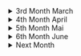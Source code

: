 <details><summary>3rd Month March</summary> 

##### 2022-03-03 
<details><summary>[[https://en.wikipedia.org/wiki/Cnidaria]] </summary>
---------------------------------------------------------------------------------------  
I had to think about how humans destroy coral reafs and how it must have felt to find out that corals and anomones are more closely related to humans than to plants... Then I had to think about how in the greek mythology the old goods were killed by the new goods and how this is somehow happening now with the new gods being humans and the old one corals, megafauna (see [[https://en.wikipedia.org/wiki/Megafauna#Megafaunal_mass_extinctions] and biodiversity in general. Then I thought about how we killed other old gods being other species of homo and how we might be killed by a new species (of homo?) the roboters. Then I thought a plot were the robots end up exterminating (human) life and who would kill them or what they would bring forth. Maybe organic life again just out of intrest which could then again evolve (faster?) create something human like and again kill their gods :) #scifi #nature #story
</details>
</details>
<details><summary>4th Month April</summary>

##### 2022-04-03
<details><summary>[[https://en.wikipedia.org/wiki/Psychological_drama]] </summary>
---------------------------------------------------------------------------------------  
Because of harsher Netflix rules I did some research on neon genesis evangelion. I wanted to know the names and reihenfolge of the sequel films, so I went to the wikipedia page. What stroke me the most about the anime is the psychological depth and focus. When I saw that this seems to be an entire genre, I rejoiced, because apart of sci-fi I'm not that into a lot a genres except maybe comedy. This wiki article, thus, represents a very good starting resource for new films. 
</details>

<details><summary> [Die Natur und Wir - Eine Kunstgeschichte (1/3)](https://www.youtube.com/watch?v=Pl8jkfrjAFU)</summary>
---------------------------------------------------------------------------------------  
Diese Dokumentation geht auf die Entwicklung des Menschen und vor allem auf die Entwicklung des Verhältnisses von Mensch und Natur aufgrund von Kunst ein. (Was für ein schrecklich verschachtelter Satz) Sie beginnt mit den ersten Höhlenmalerein und dem Animismus. "[Wortlautzitat] Wenn man sich als Teil der Natur sieht und man eine Seele hat, dann is der Gedankensprung nicht weit, dass Wind, Stein, Berg, Tier, Fluss auch eine Seele besitzten." Dies bildet vermutlich die Grundlage des Animismus, der überall auf der Welt verbreitet war. Es ist zu bemerken, dass in frühen Höhlenmalereien, keine Menschen abgebildet waren, sondern Tiere detailreich abgebildet waren. Einerseits mussten Tiere genau beobachtet werden um ihre Gewohnheiten zu kennen und von ihnen Leben zu können. Andererseits deutet das auch auf eine Verehrung der Tiere hin. Diese Kunst schaffend unterschieden sich unsere Vorfahren bereits erheblich von den übrigen Tieren. 
Einschneidend war die [neolithic revolution](https://en.wikipedia.org/wiki/Neolithic_Revolution), denn sie erlaubte es 
- dass Menschen nicht mit ihrem Jagdziel (Wild) umherziehen mussten/konnten
- dass 100% der Menschen bestimmter sozialer Schichten sich nicht mit Essensbeschaffung beschäftigen mussten 
- dass mehrere Menschen an einem Ort/Siedlung/Städten zusammen leben konnten. 
Seit der Neothelitschen Revolution gibt es zwei Ideenverschiebunge. Einerseits kann einem die Natur (als Werkzeug) zu Nutze gemacht werden, andererseits wird "das Land" in menschen geschaffen anthropocentrische Orte (Stadt), Essen bringendes Land (Felder) und Wildnis unterteilt. Drei Kunstwerke wurden dazu hervorgehoben: Die Maya Städte in Guatemala, die aufgrund der kultivierung von Mais möglich wurden, die ägyptischen Malereien, die Menschen zeigen, die mit Hilfe von Kühen den Acker Pflügen und die [Assyrische Löwenjagd](https://en.wikipedia.org/wiki/Lion_Hunt_of_Ashurbanipal), die ganz klar die Abgrenzung von Menschen und der übrigen Natur abgrenzt und als Mal der die Natur übertreffenden Menschen gelten soll. 

Als nächstes Beispiel wurden Hinduismus und Griechischer Polytheismus genannt, die für jede Naturerscheinung verschiedene Gottheiten hatten. Beim Hinduismus wurden Gottheiten oft als übermenschlich (Tierköpfe oder vielfache Armpaare) dargestellt (als Zeichen, dass sie von dem Menschen nicht gut begriffen werden können). Die Griechen hingegen stellten ihre Götter (so gut wie) immer in menschlicher Gestalt dar. Dies bezeugt, dass der Mensch weiter in den Mittelpunkt gerückt ist. Ein anderer Unterschied ist zum Hinduismus ist, dass and er Spitze des Pantheons der "Göttervater" Zeus sitzt, der als Himmelsgott Blitz und Donner mitverkörpert. 

Als nächstes wird aufs Christentum eingegangen, das wie das Judentum nur mehr einen Gott anhimmelt. In der Bibel heißt es in [Genesis 1.9:18?](https://www.bible.com/bible/51/GEN.9.DELUT) "[Wortlautzitat] Seid fruchtbar und vermehrt euch. Die Fische in allen Meere sowie die Tiere auf allen Kontinenten sollen euch Untertan seien.", was viel über das Verhältnis von Mensch zur (restlichen) Natur aussagt. 

Im China ab dem 7.Jahrhundert (Tang Dynastie) war eine fr"uhe Form des Tourismus' verbreitet:raus aus der Statd ins Umland. Einge der Gelehrten waren auch Mahler und malten die Landschaften, wobei sie den Fokus nicht auf die Menschen setzen und wenn diese vorkamen kaum sichtbar waren neben den riesigen Formationen aus Bergen und Seen. 

Im nahen Osten entstand derweilen eine neue Religion, der Islam. Es wird behauptet, dass im Korran steht, dass die Natur erforscht werden soll. Dadurch w"urde man "Gottes Hand" am nähesten kommen. Dadurch entstand viel Wissen auf den Gebieten der Astronomie, Mathematik und [Naturforschung](https://en.wikipedia.org/wiki/Ustad_Mansur#/media/File:Ustad_Mansur_Chameleon.jpg)
</details>

<details><summary>[ABI compatibility of OpenBSD](https://arccompute.com/blog/why-computers-suck-and-how-openbsd-makes-them-marginally-better/)</summary>
---------------------------------------------------------------------------------------  
Interesting article about Windows, Linux, MacOS X and OpenBSD. It is estimated that every 10k lines there is bug in the linux kerner. The Linux kernel and the "Windows kernel" consist of 100M and 500M lines, respectively. This is mainly because of backwards compatiblity due to different reasons. MacOS and OpenBSD on the otherside are not pressured into being backwards compatible and can therefore deprecate old features, introduce new features at their will and therefore have a much cleaner code base. OpenBSD even aims to have a threshold of number of lines which can be in ring 0 (highest security level?). 

Further BSD resources: [french IT ](https://www.bsdjobs.com/), [runBSD](https://web.archive.org/web/20190331141138/https://runbsd.info/), [Free vs Open](https://www.unixmen.com/freebsd-vs-openbsd/), [Free vs Open but short](https://unixsheikh.com/articles/choosing-between-openbsd-and-freebsd.html) and [reddit](https://www.reddit.com/r/freebsd/comments/khdluc/freebsd_vs_openbsd/)
After browsing these articles, I'm rather inclined to try OpenBSD as main operating system, but I still have to read some docs :)
</details>

##### 2022-04-6
<details><summary>[The Web Sucks](https://suckless.org/sucks/web/)</summary>
---------------------------------------------------------------------------------------  
from [sucks](https://suckless.org/sucks/) to [motherfuckingwebsite](http://motherfuckingwebsite.com/) to [bettermotherfuckingwebsite](http://bettermotherfuckingwebsite.com/) to [bestmotherfucking](http://bestmotherfucking.website/) and on the way visiting [txti](http://txti.es/) and [contrastrebillion](https://contrastrebellion.com/) for nice website inspirations. Will be included to [MiMDoBloP](https://github.com/pur80/mimdoblop).
</details>

##### 2022-04-07
<details><summary>"[I]t is not easy to say something new" - Michel Foucault, the archeology of knowledge (2002)</summary> 
---------------------------------------------------------------------------------------  
[Disciplining archaeology; the invention of South African prehistory, 1923-1953](https://journals.co.za/doi/pdf/10.10520/AJA02590190_696)
</details>

##### 2022-04-13
<details><summary>An Introduction to OpenBSD</summary> 
---------------------------------------------------------------------------------------  
[Video](https://yewtu.be/watch?v=EkDVKthufAM)
[Blog Post with Slides](https://blog.lambda.cx/posts/openbsd-introduction-talk/)
</details>

##### 2022-04-18
<details><summary>[Is Race Real?](https://www.sapiens.org/biology/is-race-real/)</summary>
---------------------------------------------------------------------------------------  
This article presented very interesting to me because I myself was indoctrinated by the 
old belief of genetic races, but it disproved many misconceptions which I had. 
- race is real but it's not genetic
- 0.88 out of 10,000 letters vary from human to human 
- variation of Eurasian single nucleotide mutation (SNM) is a subset of African SNM
- that means two African genome will differ more than one of those and a Eurasian(!)
- genetic difference is a function of geographic location and separation
- sickle cells are common in malaria plagued location (west-central-afrique, mediterranean, india...)
- one can't deduce race from bones or skulls 
</details>

<details><summary>[NixOS vs OpenBSD](https://dataswamp.org/~solene/2022-04-18-openbsd-vs-nixos.html)</summary>
---------------------------------------------------------------------------------------  
NixOS seems interesting and I should try it in a VM
</details>

<details><summary>[How to write better](https://news.ycombinator.com/item?id=31060362)</summary>
---------------------------------------------------------------------------------------  
1. One of the best ways to improve your writing is to learn how to cut out words that are not necessary
2. Stuffy writing is bad writing! It lowers the power of your brain and mine!
3. What words should you never use in writing? Words whose exact meanings you don’t know! Never use a word unless you know EXACTLY what it means
4. If your writing is nonsense, maybe your thoughts are nonsense too!
5. To keep things clear and readable: Put the main point of each paragraph in its first sentence
6. Pretend you’re writing a textbook! That’s how I ended up writing so many books...Organizing knowledge Learning is a lot like writing a book
7. I often write the introduction last, after I know what it will introduce!
8. Never draw the reader’s eye to anything that is not the main point
</details>

<details><summary>[Kwame Asare (Jacob Sam)](http://african-research.com/research/music/legends-of-ghanaian-highlife-music-kwame-asare-jacob-sam-1903-1950s/)</summary>
---------------------------------------------------------------------------------------  
Came accross this video [Palm-Wine Music (Jacob Sam Trio 1928)](https://yewtu.be/watch?v=IKRMNlCHhu4), from Richy Pitch - Ye fre mi richy pitch ep, from willhaben: 
Kwame Asare (Jacob Sam) was born in 1903 in Cape Coast. The first highlife guitarist was taught the guitar by a Kru Liberian seaman. His famous guitar style came from the two finger technique of playing the [sep[e]rewa](https://en.wikipedia.org/wiki/Seperewa), a traditional harp-lute. Asare was trained as a goldsmith and he moved to Kumasi where he formed the Kumasi Trio. Kwame Asare recorded the first Ghanaian highlife music known as “Yaa Amponsah”, now considered a guitar-band highlife classic, on the Zonophone Label in London in 1928 on their EZ series. Later he recorded for His Master’s Voice on their JZ series under the name of “Kwamin”. The 1928 recordings were in the Fante language. Kwame Asare died in the 1950s. Source: J. Collins, 1994, p.7-9;
</details>

<details><summary>[Palm wine Music](https://yewtu.be/watch?v=VW1wOA_9o4s) interview</summary>
---------------------------------------------------------------------------------------  
Who are your biggest inspirations?
- Palm wine music (PWM) was before highlife (emerged late 19th -early 20th century)
- Kumasi Trio 1928 first palm wine (PW) and recording in London
- Kumasi Trio: Jacob Sam (Kwame Asare), Kwa Kanta, Ma(rko) Bane b
- Kwah Mensa (nephew to Sam) also started his PW band 
- Kwabena Nyama and his PW band 
- [agya koo nimo](http://koonimo.org/koonimo.php?section=about) and [this article](https://www.modernghana.com/entertainment/21629/dr-agya-koo-nimothe-hero-this-generation-must-know.html)
- Agya Koo Nimo was the only person sustaining PWM at a certain time
- [Osei Korankye](https://oseikorankye.bandcamp.com/) contributed immensely to the sustainance of PWM
- Osei Korankye plays the seperewa 
</details>

<details><summary>Interview with Ghana's best Drummer</summary>
---------------------------------------------------------------------------------------  
https://yewtu.be/watch?v=Md09NyAmC8k
- talent is 10%, 90% is your attitude (towards the work)
- melody makes you come to a song, lyrics makes you stay
- what makes people get close to your song is the melody
- what will keep them listen to the song is the lyrics
</details>

##### 2022-04-25
<details><summary>The Greatest Lie ever told about Africans</summary>
---------------------------------------------------------------------------------------  
After watching [this video](https://www.yewtu.be/watch?v=Hs5yXgus0VQ) I wanted to find a 
written version of this very informative article. And I found it at 
[africanspeaks4aafrica](https://www.africaspeaks4africa.net/the-greatest-lie-ever-told-about-africans/)
, but it was only the transcript of first dozens seconds. But Continue reading [at webarchive](https://web.archive.org/web/20210418202445/https://www.weloveafrica.net/the-greatest-lie-ever-told-about-africans/)
</details>

##### 2022-04-27
<details><summary>[The Tao of Backup](http://taobackup.com/)</summary>
---------------------------------------------------------------------------------------  
</details>

<details><summary>African Renaissance</summary>
---------------------------------------------------------------------------------------  
https://www.blackpast.org/african-american-history/1997-idea-african-renaissance-myth-or-reality/
In one of [HomeTeam History](https://yewtu.be/channel/UC12lU5ymIvSpgl8KntDQUQA)'s videos he mentioned the african renaissance.
So, I wanted to look for a definition. [This article](https://www.blackpast.org/african-american-history/1997-idea-african-renaissance-myth-or-reality/) was what I found. But that made me understand, that I was rather looking for the African Classic.
</details>

</details>

<details><summary>5th Month Mai </summary>
=======================================================================================  

##### 2022-05-01
<details><summary>[SEO Optimization](https://stevepenny.com/seo-website-redesign/)</summary>
---------------------------------------------------------------------------------------  
</details>

##### 2022-05-06
<details><summary>Central African Republic Adopts Bitcoin</summary>
---------------------------------------------------------------------------------------  
[CAR adopts Bitcoin](https://afrolegends.com/2022/04/29/central-african-republic-car-adopts-bitcoin-as-a-national-currency/)
Second nation after El Salvador. Let's see how this will develop after [EU making it harder to buy anonymously](https://bitcoin-2go.de/wallet-verbot-eu-tfr-zustimmung/)
</details>

##### 2022-05-12
<details><summary>Talented Tenth - Du Bois</summary>
---------------------------------------------------------------------------------------  
[wiki:Talented Tenth](https://en.wikipedia.org/wiki/The_Talented_Tenth)
when closing tabs: "college educated African Americans should set their personal interests aside and use their education to better their communities."
[classical education](https://en.wikipedia.org/wiki/Classical_education_movement) vs. [industrial education](https://en.wikipedia.org/wiki/Industrial_education). 
"However, it was viewed as a step in the wrong direction, a threat of reverting to the old ways of thinking, and continued to promote elitism."[source](https://doi.org/10.2478/abcsj-2013-0002)
Actual citate from Du Bois Taented Tenth: "The Negro *race*, like all races, is going to be saved by its exceptional *men*." 
"The potential Talented Tenth of today is a 'me generation,' not the 'we generation' of the past." [source](https://digitalcommons.northgeorgia.edu/papersandpubs/vol2/iss1/9)
</details>

<details><summary>[Akɔm keseɛ](https://yewtu.be/channel/UCrZTTa_VqLKCq5-SYi5_PZw)</summary>
---------------------------------------------------------------------------------------  
</details>

##### 2022-05-13
<details><summary>**Chez Moi** de *Casey*</summary>
---------------------------------------------------------------------------------------  
"*Connais-tu Frantz Fanon, Aimé Césaire
Eugène Mona et Ti Emile ?*"
Aimé Césaire cocreated the "negritude" movement. In his [Discourse sur le colonialism](https://en.wikipedia.org/wiki/Discourse_on_Colonialism) (his response to **The Tempest**) he writes about coloniasim from the colonized view. 
"*it is ironic that colonizers hoped to rid the countries they colonized of “savages” but in reality, by killing, raping, and destroying the land in which those “savages” lived on, they were themselves savages.*"
"*Hitler differed in the eyes of the Europeans because he "applied to Europe colonialist procedures which until then had been reserved exclusively for the Arabs of Algeria, the 'coolies' of India and the 'niggers' of Africa", meaning that, by persecuting white Europeans, Hitler produced violence most commonly reserved for non-white populations.*"
</details>

##### 2022-05-14
<details><summary>Nature: is decolonization losing all meaning?</summary>
---------------------------------------------------------------------------------------  
https://www.nature.com/articles/d41586-022-01149-5
what does decolonization mean? 
"*We read books. I Write what I Like by Steve Biko. Books by Toni Morrison, and Malcolm X, and Audre Lorde.*" - Paballo Chauke
"*It means we have to tackle the history and the politics behind science, that we usually use science as “Trust the science, science is better than religion. Science is pure science is good knowledge.”
But if you really go back who finds, science who were the scientists in the past, who came up with eugenics, who, literally science has been used to kill and destroy the world. And I think, until we get to a point of admitting that we'll never decolonize science globally or in Africa, as well.*" - PC

"*There's local knowledge systems, there's different ways of learning and of teaching that don't include formal ways, or standard ways of doing.*" - PC
</details>

<details><summary>Sibeth Ndiaye Emmanuel Macron</summary>
---------------------------------------------------------------------------------------  
https://www.nytimes.com/2019/10/02/style/sibeth-ndiaye-emmanuel-macron-france.html
absurdities from the life of strong black woman
</details>

<details><summary>Black Women and Colonial Fantasies in Nineteenth-Century France</summary>
---------------------------------------------------------------------------------------  
https://www.aaihs.org/black-women-and-colonial-fantasies-in-nineteenth-century-france/
anhand von three black women 
</details>

##### 2022-05-16
<details><summary>[Frantz Fanon](https://en.wikipedia.org/wiki/Frantz_Fanon)</summary>
---------------------------------------------------------------------------------------  
"There comes a time when silence becomes dishonesty."
"mastery of language [of the white/colonizer] for the sake of recognition as white reflects a dependency that subordinates the black's humanity" - Black Skin, White Masks
"A Negro behaves differently with a white man than with another Negro. That this self-division is a direct result of colonialist subjugation is beyond question."
A main theme is decolonialisation. This shocking [graphic](https://en.wikipedia.org/wiki/File:African_nations_order_of_independence_1950-1993.gif) lead to a whole world graphic with still colonized parts of the word would be cool. 
**He** was "dialectical opponent of nonviolence" and in **Les damnés de la terre** he "defends the right of a colonized people to use violence to gain independence." which is in stark contrast to Ghandi, who inspired the indian independence which inspired ghanian soldiers fighting for GB. "How can you fight for freedo if you yourself are not free?" - Indian to Ghanaian soldiers ~1950 (source?)
"A third example is the idea that the natives (African Americans) should be constructing new social systems rather than participating in the systems created by the settler population. Ture and Hamilton contend that "black people should create rather than imitate" (144)." - from **Black Power: the politics of liberation in america**, which was largely influenced by **FF**.
*'Ngũgĩ goes so far to argue in Decolonizing the Mind (1992) that it is "impossible to understand what informs African writing" without reading Fanon's Wretched of the Earth.'*
</details>

<details><summary>Kiswahili: Africas Most spoken Language</summary>
---------------------------------------------------------------------------------------  
https://nation.africa/kenya/news/the-story-of-how-swahili-became-africa-s-most-spoken-language-3725834
[Ayi Kwei Armah](https://en.wikipedia.org/wiki/Ayi_Kwei_Armah) called for Kiswahili as continental language. 
Adopted by African Union (AU), Southern African Development Community (SADC) and East African Community (EAC) as official language. And spoken in multiple countries. 
</details>

##### 2022-05-17
<details><summary>The Reason Europeans Erased Africans from History</summary>
---------------------------------------------------------------------------------------  
[link](https://yewtu.be/watch?v=m1VtnOrcC80)
bcs they enslaved them and it's easier to enslave a nobody. 
if you don't have a history you're a nobody and nobody will remorse you. 
difference between self esteem and group esteem. 
</details>
 
<details><summary>Why Did Europeans Enslave Africans</summary>
---------------------------------------------------------------------------------------  
[link](https://yewtu.be/watch?v=opUDFaqNgXc)
Europe was poor in end of middle age. Ppl at top wanted more money. 
Planting Money Crops did the trick, but needed cheap working force. 
First on islands? Then in America, but enslaved locals knew the 
terrain and were prone to revolte and flee. War and killed by plagues. 
So imported africans, which didn't know terrain. Later needed to justify 
the enslavement as europeans were mainly christian -> racism 
</details>

<details><summary>"First" Contact Between Europe and Africa</summary>
---------------------------------------------------------------------------------------  
[link](https://yewtu.be/watch?v=MV80a_Ohe_c)
barely contact before 15th century. 
Lateen sail made possible to sail against wind and go south on african shore. 
Portugal captured 4 men from boat from cap verde. 
Next time, wanted to raid a town 
Next encounter they were attacked immediately. Duh. 19 of 28 dead
</details>

<details><summary>[How Europe Twisted History to Destroy African Culture](https://yewtu.be/watch?v=R6_j8SWQ50g)</summary>
---------------------------------------------------------------------------------------  
</details>

<details><summary>[If Ancient Africans Were So Great, How Did We Get Conquered?](https://yewtu.be/watch?v=QvIWsbQjlCc)
</summary>
---------------------------------------------------------------------------------------  
</details>

##### 2202-05-21
<details><summary>VIM spell checking</summary>
---------------------------------------------------------------------------------------  
[link](https://jeromebelleman.gitlab.io/posts/publishing/vimspell/)
`:set spell`
`[,s` previous wrongly spelled word
`],s` next wrongly spelled word
`z,=` show correct options
`z,g` add word to word list at `~/.vim/spell/*add`
</details>

<details><summary>LibreLingo</summary>
---------------------------------------------------------------------------------------  
[Blog post](https://dev.to/kantord/why-i-built-librelingo-280o)
[Github](https://github.com/LibreLingo/LibreLingo)
[WebApp](https://librelingo.app/)
</details>

##### 2022-05-22
<details><summary>[Stick to the basics and you can go pretty far](https://adhesivetapelabel.com/testing/infrared-spectroscopy-can-measure-film-thickness-in-the-worlds-of-adhesives-tapes-labels/)</summary>
---------------------------------------------------------------------------------------  
</details>

##### 2022-05-23
<details><summary>[Computer Poetry: poetriX](http://bregman.dartmouth.edu/turingtests/poetix)</summary>
---------------------------------------------------------------------------------------  
</details>

##### 2022-05-25
<details><summary>How Europe Twisted History to Destroy African Culture</summary>
---------------------------------------------------------------------------------------  
[video](https://yewtu.be/watch?v=R6_j8SWQ50g)
Q: Why the grand attempt to manipulate or distort history?
A: It was done to justify slave trade and colonisation. In order to justify these dustily acts, Europe needed to fabricate a history which emphasizes its presumed superiority and minimize contributions of all other groups and people. 
</details>

<details><summary>Unserdeutsch</summary>
---------------------------------------------------------------------------------------  
[link](https://en.wikipedia.org/wiki/Unserdeutsch)
</details>

=======
##### 2022-05-31
<details><summary>Star Trek Chronologisch</summary>
-----------------------------------------------------------------------------------------
https://www.likeitis93.com/star-trek-so-schaut-man-serien-filme-chronologisch-korrekt/
</details>

</details>

<details><summary>6th Month June</summary>

##### 2022-06-01
<details><summary>My students cheated... A lot</summary>
-----------------------------------------------------------------------------------------
https://crumplab.com/articles/blog/post_994_5_26_22_cheating/index.html
</details>

##### 2022-06-07
<details><summary>Selfcontrol</summary>
---------------------------------------------------------------------------------------  
https://www.reddit.com/r/GetMotivated/comments/8ai05o/discussion_your_selfcontrol_is_your_most/
summary of https://effectiviology.com/stanford-marshmallow-experiment-self-control-willpower/
gaining self controll in small things will lead to gaining self control in big things
</details>

<details><summary>African Spirituality</summary>
---------------------------------------------------------------------------------------  
Who Africans prayed to before slavery explained https://yewtu.be/watch?v=8H1KA4b508s
we are drops of the ocean, and not different/seperate from the ocean (god), so we have to cultivate an relationship
So turn inward! You are powerfull and have the power to create
</details>

<details><summary>Five tips for understanding and managing your emotions to build flourishing connections</summary>
---------------------------------------------------------------------------------------  
https://www.nature.com/articles/d41586-021-00711-x
- Identify your emotions
- Consider your response
- Be empathetic 
- Listen actively
- Master your body language
</details>

<details><summary>Three Kinds of Friendships</summary>
---------------------------------------------------------------------------------------  
Can't find Youtube video source of inspiration: 
23.06.2021  ~ 16:30 ~ 30C ~ Prater
Es gibt drei Arten von Freundschaften: Nutzfreundschaften, Genussfreundschaften, Gutfreundschaften (Aristoteles)
Bei Nutzfreundschaften ziehen beide Parteien einen Nutzen davon; z.B.: zwischen Mitarbeiter, Geschäftspartnern. 
Bei Genussfreundschaften geniessen beide etwas, wie zB Sport, Kultur, Spiele, Drogen,...
Beide Freundschaften verklingen sobald die bindende Komponente verloren geht. Diese Komponente kann auch das Gegenwirken der Einsamkeit sein. 

Die 3. Kategorie an Freunschaften ist, wenn man nur an der Persoenlichkeit des jwewils anderen erfreut ist. 
Dazu muss man zu sich selbst allerdings erst in einer Gutfreundschaft (echten Freundschaft) sein; 
also alleine sein können mit seinen Gedanken; also auch ohne Ablenkungen wie zB etwaige Bildschirme. 
Gutfreundschaften entstehen allerdings nicht plötzlich  und spontan, sondern über längereZeit. 
Deshalb sitz ich auf einer Bank abseits der Praterhauptallee. 

“All of humanity's problems stem from man's inability to sit quietly in a room alone.”
― Blaise Pascal, Pensées from https://yewtu.be/watch?v=KGCc1cUbx90
</details>

##### 2022-06-9
<details><summary>Sew a bow tie</summary>
---------------------------------------------------------------------------------------  
https://www.tie-a-tie.net/make-a-bow-tie/
</details>

##### 2022-06-17
<details><summary>Cross Talk (Crosstalk)</summary>
---------------------------------------------------------------------------------------  
https://www.fluentin3months.com/crosstalk/
both partners talk in their native language and one can concentrate on understanding
rather than what and how one will say next. 
</details>

<details><summary>AI says it's sentient concious</summary>
---------------------------------------------------------------------------------------  
[this](https://yewtu.be/watch?v=xvNvj7ku5pY) creeped my out, but luckily I saw 
[John Searle's talk](https://yewtu.be/rHKwIYsPXLg) nearly to the end. 
A lot of the same arguments can be found in [this article](http://thecslewis-studygroup.org/wp-content/uploads/2017/11/I-Married-A-Computer.pdf) by John Searle. 
The main argument is that we are merely creating a simulation and no replication of consciousness. 
That simulation of consciousness is like the simulation of the verdauung. We can't feed it pizza. 
That AI will behaupten that it is conscious and that it will keep arguing with people that 
it is conscious, but it is easy to tell a computer it should say, that it is conscious: 
*adf*
```
python3 print("I am conscious")
```
Searle argues, that there is observer-independent intelligence 
(humans, dogs, who have an internal psychological life) and observer-relative intelligence
(Deep Blue, pocket calculator, which are just human made tools).
*"A better name for 'artificial intelligence' would have been 'simulated cognition'."*
</details>

<details><summary>Humans - Snails - Ants - who's related more closely - tree of life</summary>
---------------------------------------------------------------------------------------  
I found the answer [here](https://www.onezoom.org)  
#zoomable 
</details>

##### 2022-06-22
<details><summary>Racial dialogue</summary>
---------------------------------------------------------------------------------------  
https://medium.com/progressively-speaking/message-to-white-allies-from-a-black-racial-dialogue-expert-youre-doing-it-wrong-39c09b3908a5
*"Before you say anything [...], it’s vital to figure out what you want to accomplish. If you are not clear on your intentions, it will be difficult to make good choices about what to do."*
</details>

<details><summary>Allie VS Accomplice</summary>
---------------------------------------------------------------------------------------  
https://ready.web.unc.edu/section-1-foundations/module-13-allies-antiracism/
</details>

<details><summary>Toki Pona</summary>
---------------------------------------------------------------------------------------  
A minimal conlang with 120 words and 14 letters
[official website](https://tokipona.org/)
and [Blinry's xkcd](https://blinry.org/toki-pona-xkcd/)
[12 lessons of toki pona](https://yewtu.be/playlist?list=PLjOmpMyMxd8T9lZjF36c4mn4YgwZ4ToT6) 
The [article](https://blog.duolingo.com/language-similarities/) which led me to find toki pona.  
Minimal English and Minimal Chinese [exist](https://intranet.secure.griffith.edu.au/schools-departments/natural-semantic-metalanguage/minimal-english/what-is-minimal-english)  
There is also [toki ma](https://toki-ma.com/), the world language which adds some words for practical reasons.
</details>

##### 2022-06-21
<details><summary>No, Machine Learning is not just glorified Statistics</summary>
---------------------------------------------------------------------------------------  
[https://towardsdatascience.com/no-machine-learning-is-not-just-glorified-statistics-26d3952234e3](article) say: ML uses statistics, but isn't the same just like physics is not just hyped maths. 
</details>


</details>

<details><summary>Next Month</summary>

##### Future Date
<details><summary>Next Article</summary>
---------------------------------------------------------------------------------------  
</details>

</details>
